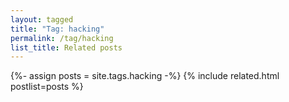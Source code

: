 ```yaml
---
layout: tagged
title: "Tag: hacking"
permalink: /tag/hacking
list_title: Related posts
---
```


{%- assign posts = site.tags.hacking -%}
{% include related.html postlist=posts %}

